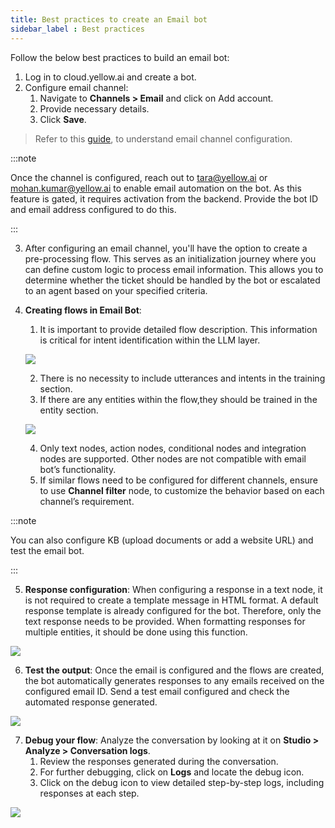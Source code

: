 ```yaml
---
title: Best practices to create an Email bot
sidebar_label : Best practices 
---
```

Follow the below best practices to build an email bot: 


1. Log in to cloud.yellow.ai and create a bot.
2. Configure email channel:
    1. Navigate to **Channels > Email** and click on Add account.
    2. Provide necessary details.
    3. Click **Save**.

> Refer to this [guide](https://docs.yellow.ai/docs/platform_concepts/channelConfiguration/email-outbound), to understand email channel configuration.

:::note

Once the channel is configured, reach out to [tara@yellow.ai](mailto:tara@yellow.ai) or [mohan.kumar@yellow.ai](mailto:mohan.kumar@yellow.ai) to enable email automation on the bot. As this feature is gated, it requires activation from the backend. Provide the bot ID and email address configured to do this.

:::

3. After configuring an email channel, you'll have the option to create a pre-processing flow. This serves as an initialization journey where you can define custom logic to process email information. This allows you to determine whether the ticket should be handled by the bot or escalated to an agent based on your specified criteria.

4. **Creating flows in Email Bot**: 
    1. It is important to provide detailed flow description. This information is critical for intent identification within the LLM layer.

    **![](https://lh7-us.googleusercontent.com/KqlhUZknpsBUpwK-GwuMchhHlULQvjT5T5XzEPpauR31p6xHhqj9SOB69ssR140lWefUaIR_go8aUvHrKcP2o6UhIDEIslZ3w3EyVdSPtl0hPvtfwvEXUBnGJSoYeVda5kjaSLLdVkUJhmZDLYb1qAI)**

    2. There is no necessity to include utterances and intents in the training section.
    3. If there are any entities within the flow,they should be trained in the entity section.

    **![](https://lh7-us.googleusercontent.com/1jm-_CQashwWdda-Fun8L-oiNCz41RarGotiIzqWqebh0ZhWuBThJ_PLUKgQnU2zDGnFIL4pIprd-W8tHofymVugCscIBmElVLMljhFDgaKM4AjHGtoBL4x_Q7gpKGhaOfRF4AY8gx14i0gRCllC2ww)**

    4. Only text nodes, action nodes, conditional nodes and integration nodes are supported. Other nodes are not compatible with email bot’s functionality.
    5. If similar flows need to be configured for different channels, ensure to use **Channel filter** node, to customize the behavior based on each channel’s requirement.

:::note

You can also configure KB (upload documents or add a website URL) and test the email bot.

:::


5. **Response configuration**: When configuring a response in a text node, it is not required to create a template message in HTML format. A default response template is already configured for the bot. Therefore, only the text response needs to be provided. When formatting responses for multiple entities, it should be done using this function. 

**![](https://lh7-us.googleusercontent.com/9zyTs_B3ayRotteY3We9roRABz1f6IpCK2kLKTJF6NKH_N6zSc8O19NfNuRp71wDFIJza4WjAAHiMQXEsgz14NsEPpEr45BeDjfzi-w-f2heIfSRYAWLB6sD9Z5E41TRpoJvZ1BQXsePxzbpTQ56kuk)**

6. **Test the output**: Once the email is configured and the flows are created, the bot automatically generates responses to any emails received on the configured email ID. Send a test email configured and check the automated response generated.


**![](https://lh7-us.googleusercontent.com/EedqF5ENU-maZdnKuHQXcDuZFL9jKw_CuI_10-VogCTok6ZUE825vEXTjTXUAMwKng47imOjwgyRpUp2VfiRhwqNiU4bcUQxevtAHeINziQ0NiAhZRF7oHnOpXz83hKq6FHVoTcdbhE5E8ramaoGytM)**


7. **Debug your flow**: Analyze the conversation by looking at it on **Studio > Analyze > Conversation logs**. 
    1. Review the responses generated during the conversation.
    2. For further debugging, click on **Logs** and locate the debug icon.
    3. Click on the debug icon to view detailed step-by-step logs, including responses at each step.

**![](https://lh7-us.googleusercontent.com/-K3LBOF5TxkUp3okbilGu9psmSSNUgLgEAHKRyG5fZr02SfyDjvxPKqo9N7ChEDYpJ2fdvzAHTjo3zCtEyn1XYrpukVfIXy7enWZRFJSz4C7Ggv0opME5EUYp0pfUSdkFQ-wyz50F69Y2fhMybgfYgA)**
